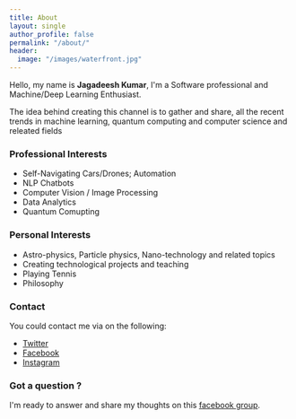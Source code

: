 ```yaml
---
title: About
layout: single
author_profile: false
permalink: "/about/"
header:
  image: "/images/waterfront.jpg"
---
```


Hello, my name is **Jagadeesh Kumar**, I'm a Software professional and Machine/Deep Learning Enthusiast.

The idea behind creating this channel is to gather and share, all the recent trends in machine learning, quantum computing and computer science and releated fields

### Professional Interests

* Self-Navigating Cars/Drones; Automation
* NLP Chatbots
* Computer Vision / Image Processing
* Data Analytics
* Quantum Comupting

<!--
<table style="width:100%">
  <tr>
		<th scope="col"><h4>Self-Navigating Cars/Drones; Automation</h4></th>
    <td><img src="/images/bio-photo.jpg" style=" vertical-align: bottom;  max-height:100%; max-width:100%;" /></td>
		
		<th scope="col"><h4>Natual Language Processing</h4></th>
		<td><img src="/images/bio-photo.jpg" style="vertical-align: bottom; max-height:100%; max-width:100%;" /></td>
	</tr>
</table >
<table style="width:100%">
<tr>
   <th scope="col"><h4>Computer  Vision</h4></th>
	 <td><img src="/images/bio-photo.jpg" style="vertical-align: bottom; max-height:100%; max-width:100%;" /></td>
	
	 <th scope="col"><h4>Data Analytics</h4></th>
	 <td><img src="/images/bio-photo.jpg" style="vertical-align: bottom;  max-height:100%; max-width:100%;" /></td>
  </tr>
</table>

 -->

### Personal Interests 

* Astro-physics, Particle physics, Nano-technology and related topics
* Creating technological projects and teaching 
* Playing Tennis
* Philosophy

### Contact 
You could contact me via on the following:

* 	 [Twitter](@riseofmachine) 
* 	 [Facebook](@riseofmachine)
* 	 [Instagram](@riseofmachine)

### Got a question ?
I'm ready to answer and share my thoughts on this [facebook group](http://facebook.com/).